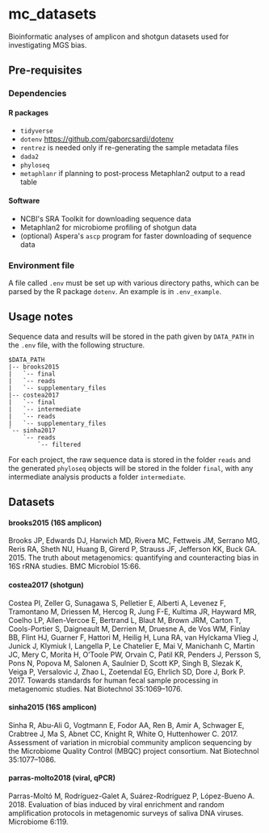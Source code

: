 # mc_datasets

Bioinformatic analyses of amplicon and shotgun datasets used for investigating
MGS bias.

## Pre-requisites

### Dependencies

#### R packages

* `tidyverse`
* `dotenv` <https://github.com/gaborcsardi/dotenv>
* `rentrez` is needed only if re-generating the sample metadata files
* `dada2`
* `phyloseq`
* `metaphlanr` if planning to post-process Metaphlan2 output to a read table

#### Software

* NCBI's SRA Toolkit for downloading sequence data
* Metaphlan2 for microbiome profiling of shotgun data
* (optional) Aspera's `ascp` program for faster downloading of sequence data

### Environment file

A file called `.env` must be set up with various directory paths, which can be
parsed by the R package `dotenv`. An example is in `.env_example`.

## Usage notes

Sequence data and results will be stored in the path given by `DATA_PATH` in
the `.env` file, with the following structure.
```
$DATA_PATH
|-- brooks2015
|   `-- final
|   `-- reads
|   `-- supplementary_files
|-- costea2017
|   `-- final
|   `-- intermediate
|   `-- reads
|   `-- supplementary_files
`-- sinha2017
    `-- reads
        `-- filtered
```
For each project, the raw sequence data is stored in the folder `reads` and the
generated `phyloseq` objects will be stored in the folder `final`, with any
intermediate analysis products a folder `intermediate`.


## Datasets

#### brooks2015 (16S amplicon)

Brooks JP, Edwards DJ, Harwich MD, Rivera MC, Fettweis JM, Serrano MG, Reris
RA, Sheth NU, Huang B, Girerd P, Strauss JF, Jefferson KK, Buck GA. 2015. The
truth about metagenomics: quantifying and counteracting bias in 16S rRNA
studies. BMC Microbiol 15:66.

#### costea2017 (shotgun)

Costea PI, Zeller G, Sunagawa S, Pelletier E, Alberti A, Levenez F, Tramontano
M, Driessen M, Hercog R, Jung F-E, Kultima JR, Hayward MR, Coelho LP,
Allen-Vercoe E, Bertrand L, Blaut M, Brown JRM, Carton T, Cools-Portier S,
Daigneault M, Derrien M, Druesne A, de Vos WM, Finlay BB, Flint HJ, Guarner F,
Hattori M, Heilig H, Luna RA, van Hylckama Vlieg J, Junick J, Klymiuk I,
Langella P, Le Chatelier E, Mai V, Manichanh C, Martin JC, Mery C, Morita H,
O’Toole PW, Orvain C, Patil KR, Penders J, Persson S, Pons N, Popova M, Salonen
A, Saulnier D, Scott KP, Singh B, Slezak K, Veiga P, Versalovic J, Zhao L,
Zoetendal EG, Ehrlich SD, Dore J, Bork P. 2017. Towards standards for human
fecal sample processing in metagenomic studies. Nat Biotechnol 35:1069–1076.

#### sinha2015 (16S amplicon)

Sinha R, Abu-Ali G, Vogtmann E, Fodor AA, Ren B, Amir A, Schwager E, Crabtree
J, Ma S, Abnet CC, Knight R, White O, Huttenhower C. 2017. Assessment of
variation in microbial community amplicon sequencing by the Microbiome Quality
Control (MBQC) project consortium. Nat Biotechnol 35:1077–1086.

#### parras-molto2018 (viral, qPCR)

Parras-Moltó M, Rodríguez-Galet A, Suárez-Rodríguez P, López-Bueno A. 2018.
Evaluation of bias induced by viral enrichment and random amplification
protocols in metagenomic surveys of saliva DNA viruses. Microbiome 6:119.
